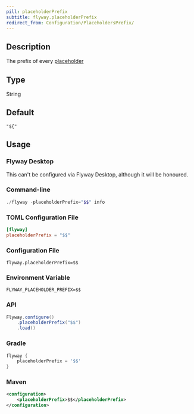 ```yaml
---
pill: placeholderPrefix
subtitle: flyway.placeholderPrefix
redirect_from: Configuration/PlaceholdersPrefix/
---
```


## Description

The prefix of every [placeholder](https://documentation.red-gate.com/flyway/flyway-concepts/migrations/migration-placeholders)

## Type

String

## Default

`"${"`

## Usage

### Flyway Desktop

This can't be configured via Flyway Desktop, although it will be honoured.

### Command-line

```powershell
./flyway -placeholderPrefix="$$" info
```

### TOML Configuration File

```toml
[flyway]
placeholderPrefix = "$$"
```

### Configuration File

```properties
flyway.placeholderPrefix=$$
```

### Environment Variable

```properties
FLYWAY_PLACEHOLDER_PREFIX=$$
```

### API

```java
Flyway.configure()
    .placeholderPrefix("$$")
    .load()
```

### Gradle

```groovy
flyway {
    placeholderPrefix = '$$'
}
```

### Maven

```xml
<configuration>
    <placeholderPrefix>$$</placeholderPrefix>
</configuration>
```
